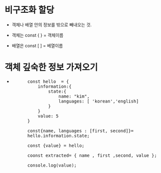 # 비구조화 할당

- 객체나 배열 안의 정보를 밖으로 빼내오는 것.

- 객체는 const { } = 객체이름

- 배열은 const [ ] = 베열이름

# 객체 깊숙한 정보 가져오기

- <pre>
        const hello  = {
            information:{
                state:{
                    name: "kim",
                    languages: [ 'korean','english]
                }
            }
            value: 5
        }
    
        const{name, languages : [first, second]}=
        hello.information.state;
    
        const {value} = hello;
    
        coonst extracted= { name , first ,second, value };
    
        console.log(value);
    </pre>


